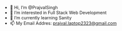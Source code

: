 - 👋 Hi, I’m @PrajvalSingh
- 👀 I’m interested in Full Stack Web Development
- 🌱 I’m currently learning Sanity
- 📫 My Email Addres: prajval.laptop2323@gmail.com

<!---
PrajvalSingh/PrajvalSingh is a ✨ special ✨ repository because its `README.md` (this file) appears on your GitHub profile.
You can click the Preview link to take a look at your changes.
--->
